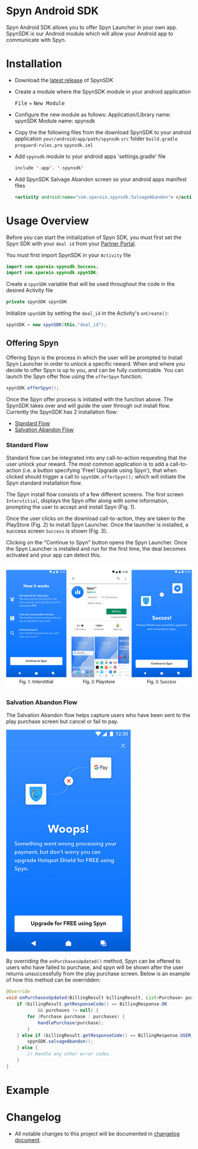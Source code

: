 # Spyn Android SDK

Spyn Android SDK allows you to offer Spyn Launcher in your own app. SpynSDK is our Android module which will allow your Android app to communicate with Spyn.

# Installation

- Download the [latest release](https://github.com/spareio/spyn-sdk/releases) of SpynSDK

- Create a module where the SpynSDK module in your android application

  <kbd>File</kbd> + <kbd>New Module</kbd>

- Configure the new module as follows: Application/Library name: spynSDK Module name: spynsdk

- Copy the the following files from the download SpynSDK to your android application `your/android/app/path/spynsdk` `src` folder `build.gradle` `proguard-rules.pro` `spynsdk.iml`

- Add `spynsdk` module to your android apps 'settings.gradle' file

  ```java
  include ':app', ':spynsdk'
  ```

- Add SpynSDK Salvage Abandon screen so your android apps manifest files

  ```xml
  <activity android:name="com.spareio.spynsdk.SalvageAbandon"> </activity>
  ```

# Usage Overview

Before you can start the initialization of Spyn SDK, you must first set the Spyn SDK with your `deal id` from your [Partner Portal](https://spare.io).

You must first import SpynSDK in your `Activity` file

```java
import com.spareio.spynsdk.Success;
import com.spareio.spynsdk.spynSDK;
```

Create a `spynSDK` variable that will be used throughout the code in the desired Activity file

```java
private spynSDK spynSDK
```

Initialize `spynSDK` by setting the `deal_id` in the Activity's `onCreate()`:

```java
spynSDK = new spynSDK(this,"deal_id");
```

## Offering Spyn

Offering Spyn is the process in which the user will be prompted to Install Spyn Launcher in order to unlock a specific reward. When and where you decide to offer Spyn is up to you, and can be fully customizable. You can launch the Spyn offer flow using the `offerSpyn` function:

```java
spynSDK.offerSpyn();
```

Once the Spyn offer process is initiated with the function above. The SpynSDK takes over and will guide the user through out install flow. Currently the SpynSDK has 2 installation flow:

- [Standard Flow](#standard-flow)
- [Salvation Abandon Flow](#salvation-abandon-flow)

### Standard Flow

Standard flow can be integrated into any call-to-action requesting that the user unlock your reward. The most common application is to add a call-to-action (i.e. a button specifying 'Free! Upgrade using Spyn'), that when clicked should trigger a call to `spynSDK.offerSpyn();` which will initiate the Spyn standard installation flow.

The Spyn install flow consists of a few different screens. The first screen `Interstitial`, displays the Spyn offer along with some information, prompting the user to accept and install Spyn (Fig. 1).

Once the user clicks on the download call-to-action, they are taken to the PlayStore (Fig. 2) to install Spyn Launcher. Once the launcher is installed, a success screen `Success` is shown (Fig. 3).

Clicking on the "Continue to Spyn" button opens the Spyn Launcher. Once the Spyn Launcher is installed and run for the first time, the deal becomes activated and your app can detect this.

![Standard Flow](./docs/standard-flow.png?raw=true "Standard Flow")

### Salvation Abandon Flow

The Salvation Abandon flow helps capture users who have been sent to the play purchase screen but cancel or fail to pay.

![Abandon Flow](./docs/abandon-flow.png?raw=true "Abandon Flow")

By overriding the `onPurchasesUpdated()` method, Spyn can be offered to users who have failed to purchase, and spyn will be shown after the user returns unsuccessfully from the play purchase screen. Below is an example of how this method can be overridden:

```java
@Override
void onPurchasesUpdated(BillingResult billingResult, List<Purchase> purchases) {
    if (billingResult.getResponseCode() == BillingResponse.OK
            && purchases != null) {
        for (Purchase purchase : purchases) {
            handlePurchase(purchase);
        }
    } else if (billingResult.getResponseCode() == BillingResponse.USER_CANCELED) {
        spynSDK.salvageAbandon();
    } else {
        // Handle any other error codes.
    }
}
```

# Example

# Changelog

- All notable changes to this project will be documented in [changelog document](https://github.com/spareio/spynsdk/blob/master/CHANGELOG.md).
